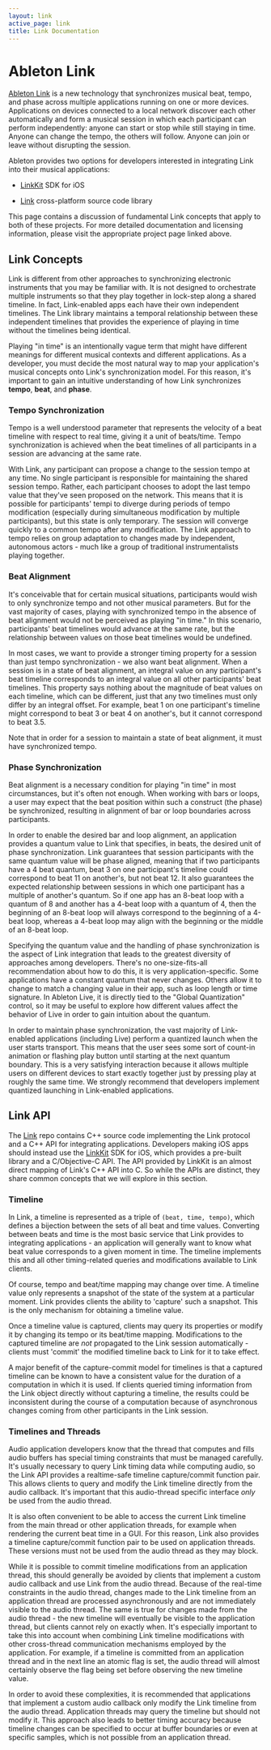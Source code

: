```yaml
---
layout: link
active_page: link
title: Link Documentation
---
```


# Ableton Link

[Ableton Link](https://ableton.com/link) is a new technology that synchronizes musical
beat, tempo, and phase across multiple applications running on one or more devices.
Applications on devices connected to a local network discover each other automatically
and form a musical session in which each participant can perform independently: anyone
can start or stop while still staying in time. Anyone can change the tempo, the others
will follow. Anyone can join or leave without disrupting the session.

Ableton provides two options for developers interested in integrating Link into their
musical applications:

- [LinkKit](/linkkit) SDK for iOS

- [Link](https://github.com/Ableton/link) cross-platform source code library

This page contains a discussion of fundamental Link concepts that apply to both of these
projects. For more detailed documentation and licensing information, please visit the
appropriate project page linked above.

## Link Concepts

Link is different from other approaches to synchronizing electronic instruments that you
may be familiar with. It is not designed to orchestrate multiple instruments so that they
play together in lock-step along a shared timeline. In fact, Link-enabled apps each have
their own independent timelines. The Link library maintains a temporal relationship
between these independent timelines that provides the experience of playing in time
without the timelines being identical.

Playing "in time" is an intentionally vague term that might have different meanings for
different musical contexts and different applications. As a developer, you must decide
the most natural way to map your application's musical concepts onto Link's
synchronization model. For this reason, it's important to gain an intuitive understanding
of how Link synchronizes **tempo**, **beat**, and **phase**.

### Tempo Synchronization

Tempo is a well understood parameter that represents the velocity of a beat timeline with
respect to real time, giving it a unit of beats/time. Tempo synchronization is achieved
when the beat timelines of all participants in a session are advancing at the same rate.

With Link, any participant can propose a change to the session tempo at any time. No
single participant is responsible for maintaining the shared session tempo. Rather, each
participant chooses to adopt the last tempo value that they've seen proposed on the
network. This means that it is possible for participants' tempi to diverge during periods
of tempo modification (especially during simultaneous modification by multiple
participants), but this state is only temporary. The session will converge quickly to a
common tempo after any modification. The Link approach to tempo relies on group
adaptation to changes made by independent, autonomous actors - much like a group of
traditional instrumentalists playing together.

### Beat Alignment

It's conceivable that for certain musical situations, participants would wish to only
synchronize tempo and not other musical parameters. But for the vast majority of cases,
playing with synchronized tempo in the absence of beat alignment would not be perceived
as playing "in time." In this scenario, participants' beat timelines would advance at the
same rate, but the relationship between values on those beat timelines would be undefined.

In most cases, we want to provide a stronger timing property for a session than just
tempo synchronization - we also want beat alignment. When a session is in a state of beat
alignment, an integral value on any participant's beat timeline corresponds to an
integral value on all other participants' beat timelines. This property says nothing
about the magnitude of beat values on each timeline, which can be different, just that
any two timelines must only differ by an integral offset. For example, beat 1 on one
participant's timeline might correspond to beat 3 or beat 4 on another's, but it cannot
correspond to beat 3.5.

Note that in order for a session to maintain a state of beat alignment, it must have
synchronized tempo.

### Phase Synchronization

Beat alignment is a necessary condition for playing "in time" in most circumstances, but
it's often not enough. When working with bars or loops, a user may expect that the beat
position within such a construct (the phase) be synchronized, resulting in alignment of
bar or loop boundaries across participants.

In order to enable the desired bar and loop alignment, an application provides a quantum
value to Link that specifies, in beats, the desired unit of phase synchronization. Link
guarantees that session participants with the same quantum value will be phase aligned,
meaning that if two participants have a 4 beat quantum, beat 3 on one participant's
timeline could correspond to beat 11 on another's, but not beat 12. It also guarantees
the expected relationship between sessions in which one participant has a multiple of
another's quantum. So if one app has an 8-beat loop with a quantum of 8 and another has a
4-beat loop with a quantum of 4, then the beginning of an 8-beat loop will always
correspond to the beginning of a 4-beat loop, whereas a 4-beat loop may align with the
beginning or the middle of an 8-beat loop.

Specifying the quantum value and the handling of phase synchronization is the aspect of
Link integration that leads to the greatest diversity of approaches among developers.
There's no one-size-fits-all recommendation about how to do this, it is very
application-specific. Some applications have a constant quantum that never changes.
Others allow it to change to match a changing value in their app, such as loop length or
time signature. In Ableton Live, it is directly tied to the "Global Quantization"
control, so it may be useful to explore how different values affect the behavior of Live
in order to gain intuition about the quantum.

In order to maintain phase synchronization, the vast majority of Link-enabled
applications (including Live) perform a quantized launch when the user starts transport.
This means that the user sees some sort of count-in animation or flashing play button
until starting at the next quantum boundary. This is a very satisfying interaction
because it allows multiple users on different devices to start exactly together just by
pressing play at roughly the same time. We strongly recommend that developers implement
quantized launching in Link-enabled applications.

## Link API

The [Link](https://github.com/Ableton/link) repo contains C++ source code implementing
the Link protocol and a C++ API for integrating applications. Developers making iOS apps
should instead use the [LinkKit](https://ableton.github.io/linkkit) SDK for iOS, which
provides a pre-built library and a C/Objective-C API. The API provided by LinkKit is an
almost direct mapping of Link's C++ API into C. So while the APIs are distinct, they
share common concepts that we will explore in this section.

### Timeline

In Link, a timeline is represented as a triple of `(beat, time, tempo)`, which defines a
bijection between the sets of all beat and time values. Converting between beats and time
is the most basic service that Link provides to integrating applications - an application
will generally want to know what beat value corresponds to a given moment in time. The
timeline implements this and all other timing-related queries and modifications available
to Link clients.

Of course, tempo and beat/time mapping may change over time. A timeline value only
represents a snapshot of the state of the system at a particular moment. Link provides
clients the ability to 'capture' such a snapshot. This is the only mechanism for
obtaining a timeline value.

Once a timeline value is captured, clients may query its properties or modify it by
changing its tempo or its beat/time mapping. Modifications to the captured timeline are
*not* propagated to the Link session automatically - clients must 'commit' the modified
timeline back to Link for it to take effect.

A major benefit of the capture-commit model for timelines is that a captured timeline can
be known to have a consistent value for the duration of a computation in which it is
used. If clients queried timing information from the Link object directly without
capturing a timeline, the results could be inconsistent during the course of a
computation because of asynchronous changes coming from other participants in the Link
session.

### Timelines and Threads

Audio application developers know that the thread that computes and fills audio buffers
has special timing constraints that must be managed carefully. It's usually necessary to
query Link timing data while computing audio, so the Link API provides a realtime-safe
timeline capture/commit function pair. This allows clients to query and modify the Link
timeline directly from the audio callback. It's important that this audio-thread specific
interface *only* be used from the audio thread.

It is also often convenient to be able to access the current Link timeline from the main
thread or other application threads, for example when rendering the current beat time in
a GUI. For this reason, Link also provides a timeline capture/commit function pair to be
used on application threads. These versions must not be used from the audio thread as
they may block.

While it is possible to commit timeline modifications from an application thread, this
should generally be avoided by clients that implement a custom audio callback and use
Link from the audio thread. Because of the real-time constraints in the audio thread,
changes made to the Link timeline from an application thread are processed asynchronously
and are not immediately visible to the audio thread. The same is true for changes made
from the audio thread - the new timeline will eventually be visible to the application
thread, but clients cannot rely on exactly when. It's especially important to take this
into account when combining Link timeline modifications with other cross-thread
communication mechanisms employed by the application. For example, if a timeline is
committed from an application thread and in the next line an atomic flag is set, the
audio thread will almost certainly observe the flag being set before observing the new
timeline value.

In order to avoid these complexities, it is recommended that applications that implement
a custom audio callback only modify the Link timeline from the audio thread. Application
threads may query the timeline but should not modify it. This approach also leads to
better timing accuracy because timeline changes can be specified to occur at buffer
boundaries or even at specific samples, which is not possible from an application thread.

